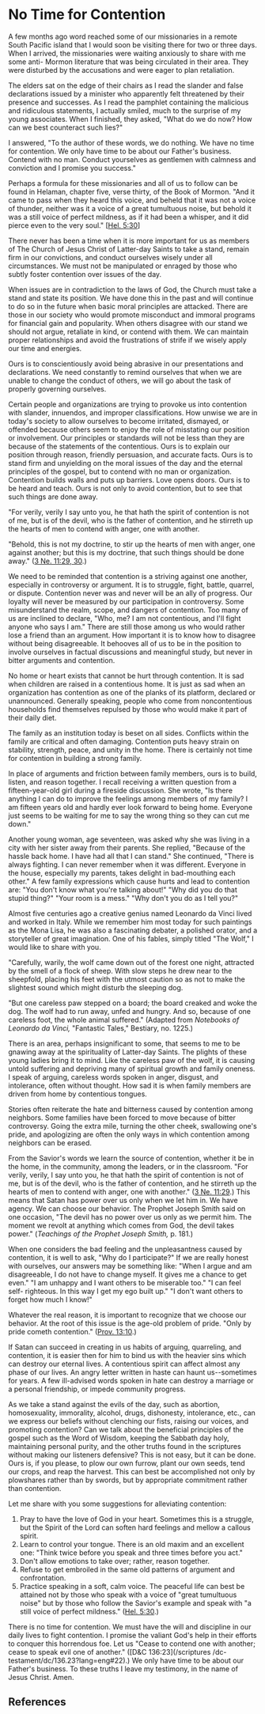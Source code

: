 # No Time for Contention

A few months ago word reached some of our missionaries in a remote South
Pacific island that I would soon be visiting there for two or three days. When
I arrived, the missionaries were waiting anxiously to share with me some anti-
Mormon literature that was being circulated in their area. They were disturbed
by the accusations and were eager to plan retaliation.

The elders sat on the edge of their chairs as I read the slander and false
declarations issued by a minister who apparently felt threatened by their
presence and successes. As I read the pamphlet containing the malicious and
ridiculous statements, I actually smiled, much to the surprise of my young
associates. When I finished, they asked, "What do we do now? How can we best
counteract such lies?"

I answered, "To the author of these words, we do nothing. We have no time for
contention. We only have time to be about our Father's business. Contend with
no man. Conduct yourselves as gentlemen with calmness and conviction and I
promise you success."

Perhaps a formula for these missionaries and all of us to follow can be found
in Helaman, chapter five, verse thirty, of the Book of Mormon. "And it came to
pass when they heard this voice, and beheld that it was not a voice of
thunder, neither was it a voice of a great tumultuous noise, but behold it was
a still voice of perfect mildness, as if it had been a whisper, and it did
pierce even to the very soul." [[Hel.
5:30](/scriptures/bofm/hel/5.30?lang=eng#29)]

There never has been a time when it is more important for us as members of The
Church of Jesus Christ of Latter-day Saints to take a stand, remain firm in
our convictions, and conduct ourselves wisely under all circumstances. We must
not be manipulated or enraged by those who subtly foster contention over
issues of the day.

When issues are in contradiction to the laws of God, the Church must take a
stand and state its position. We have done this in the past and will continue
to do so in the future when basic moral principles are attacked. There are
those in our society who would promote misconduct and immoral programs for
financial gain and popularity. When others disagree with our stand we should
not argue, retaliate in kind, or contend with them. We can maintain proper
relationships and avoid the frustrations of strife if we wisely apply our time
and energies.

Ours is to conscientiously avoid being abrasive in our presentations and
declarations. We need constantly to remind ourselves that when we are unable
to change the conduct of others, we will go about the task of properly
governing ourselves.

Certain people and organizations are trying to provoke us into contention with
slander, innuendos, and improper classifications. How unwise we are in today's
society to allow ourselves to become irritated, dismayed, or offended because
others seem to enjoy the role of misstating our position or involvement. Our
principles or standards will not be less than they are because of the
statements of the contentious. Ours is to explain our position through reason,
friendly persuasion, and accurate facts. Ours is to stand firm and unyielding
on the moral issues of the day and the eternal principles of the gospel, but
to contend with no man or organization. Contention builds walls and puts up
barriers. Love opens doors. Ours is to be heard and teach. Ours is not only to
avoid contention, but to see that such things are done away.

"For verily, verily I say unto you, he that hath the spirit of contention is
not of me, but is of the devil, who is the father of contention, and he
stirreth up the hearts of men to contend with anger, one with another.

"Behold, this is not my doctrine, to stir up the hearts of men with anger, one
against another; but this is my doctrine, that such things should be done
away." ([3 Ne. 11:29, 30](/scriptures/bofm/3-ne/11.29,30?lang=eng#28).)

We need to be reminded that contention is a striving against one another,
especially in controversy or argument. It is to struggle, fight, battle,
quarrel, or dispute. Contention never was and never will be an ally of
progress. Our loyalty will never be measured by our participation in
controversy. Some misunderstand the realm, scope, and dangers of contention.
Too many of us are inclined to declare, "Who, me? I am not contentious, and
I'll fight anyone who says I am." There are still those among us who would
rather lose a friend than an argument. How important it is to know how to
disagree without being disagreeable. It behooves all of us to be in the
position to involve ourselves in factual discussions and meaningful study, but
never in bitter arguments and contention.

No home or heart exists that cannot be hurt through contention. It is sad when
children are raised in a contentious home. It is just as sad when an
organization has contention as one of the planks of its platform, declared or
unannounced. Generally speaking, people who come from noncontentious
households find themselves repulsed by those who would make it part of their
daily diet.

The family as an institution today is beset on all sides. Conflicts within the
family are critical and often damaging. Contention puts heavy strain on
stability, strength, peace, and unity in the home. There is certainly not time
for contention in building a strong family.

In place of arguments and friction between family members, ours is to build,
listen, and reason together. I recall receiving a written question from a
fifteen-year-old girl during a fireside discussion. She wrote, "Is there
anything I can do to improve the feelings among members of my family? I am
fifteen years old and hardly ever look forward to being home. Everyone just
seems to be waiting for me to say the wrong thing so they can cut me down."

Another young woman, age seventeen, was asked why she was living in a city
with her sister away from their parents. She replied, "Because of the hassle
back home. I have had all that I can stand." She continued, "There is always
fighting. I can never remember when it was different. Everyone in the house,
especially my parents, takes delight in bad-mouthing each other." A few family
expressions which cause hurts and lead to contention are: "You don't know what
you're talking about!" "Why did you do that stupid thing?" "Your room is a
mess." "Why don't you do as I tell you?"

Almost five centuries ago a creative genius named Leonardo da Vinci lived and
worked in Italy. While we remember him most today for such paintings as the
Mona Lisa, he was also a fascinating debater, a polished orator, and a
storyteller of great imagination. One of his fables, simply titled "The Wolf,"
I would like to share with you.

"Carefully, warily, the wolf came down out of the forest one night, attracted
by the smell of a flock of sheep. With slow steps he drew near to the
sheepfold, placing his feet with the utmost caution so as not to make the
slightest sound which might disturb the sleeping dog.

"But one careless paw stepped on a board; the board creaked and woke the dog.
The wolf had to run away, unfed and hungry. And so, because of one careless
foot, the whole animal suffered." (Adapted from _Notebooks of Leonardo da
Vinci,_ "Fantastic Tales," Bestiary, no. 1225.)

There is an area, perhaps insignificant to some, that seems to me to be
gnawing away at the spirituality of Latter-day Saints. The plights of these
young ladies bring it to mind. Like the careless paw of the wolf, it is
causing untold suffering and depriving many of spiritual growth and family
oneness. I speak of arguing, careless words spoken in anger, disgust, and
intolerance, often without thought. How sad it is when family members are
driven from home by contentious tongues.

Stories often reiterate the hate and bitterness caused by contention among
neighbors. Some families have been forced to move because of bitter
controversy. Going the extra mile, turning the other cheek, swallowing one's
pride, and apologizing are often the only ways in which contention among
neighbors can be erased.

From the Savior's words we learn the source of contention, whether it be in
the home, in the community, among the leaders, or in the classroom. "For
verily, verily, I say unto you, he that hath the spirit of contention is not
of me, but is of the devil, who is the father of contention, and he stirreth
up the hearts of men to contend with anger, one with another." ([3 Ne.
11:29](/scriptures/bofm/3-ne/11.29?lang=eng#28).) This means that Satan has
power over us only when we let him in. We have agency. We can choose our
behavior. The Prophet Joseph Smith said on one occasion, "The devil has no
power over us only as we permit him. The moment we revolt at anything which
comes from God, the devil takes power." (_Teachings of the Prophet Joseph
Smith,_ p. 181.)

When one considers the bad feeling and the unpleasantness caused by
contention, it is well to ask, "Why do I participate?" If we are really honest
with ourselves, our answers may be something like: "When I argue and am
disagreeable, I do not have to change myself. It gives me a chance to get
even." "I am unhappy and I want others to be miserable too." "I can feel self-
righteous. In this way I get my ego built up." "I don't want others to forget
how much I know!"

Whatever the real reason, it is important to recognize that we choose our
behavior. At the root of this issue is the age-old problem of pride. "Only by
pride cometh contention." ([Prov.
13:10](/scriptures/ot/prov/13.10?lang=eng#9).)

If Satan can succeed in creating in us habits of arguing, quarreling, and
contention, it is easier then for him to bind us with the heavier sins which
can destroy our eternal lives. A contentious spirit can affect almost any
phase of our lives. An angry letter written in haste can haunt us--sometimes
for years. A few ill-advised words spoken in hate can destroy a marriage or a
personal friendship, or impede community progress.

As we take a stand against the evils of the day, such as abortion,
homosexuality, immorality, alcohol, drugs, dishonesty, intolerance, etc., can
we express our beliefs without clenching our fists, raising our voices, and
promoting contention? Can we talk about the beneficial principles of the
gospel such as the Word of Wisdom, keeping the Sabbath day holy, maintaining
personal purity, and the other truths found in the scriptures without making
our listeners defensive? This is not easy, but it can be done. Ours is, if you
please, to plow our own furrow, plant our own seeds, tend our crops, and reap
the harvest. This can best be accomplished not only by plowshares rather than
by swords, but by appropriate commitment rather than contention.

Let me share with you some suggestions for alleviating contention:

  1. Pray to have the love of God in your heart. Sometimes this is a struggle, but the Spirit of the Lord can soften hard feelings and mellow a callous spirit. 
  2. Learn to control your tongue. There is an old maxim and an excellent one: "Think twice before you speak and three times before you act."
  3. Don't allow emotions to take over; rather, reason together. 
  4. Refuse to get embroiled in the same old patterns of argument and confrontation. 
  5. Practice speaking in a soft, calm voice. The peaceful life can best be attained not by those who speak with a voice of "great tumultuous noise" but by those who follow the Savior's example and speak with "a still voice of perfect mildness." ([Hel. 5:30](/scriptures/bofm/hel/5.30?lang=eng#29).) 

There is no time for contention. We must have the will and discipline in our
daily lives to fight contention. I promise the valiant God's help in their
efforts to conquer this horrendous foe. Let us "Cease to contend one with
another; cease to speak evil one of another." ([D&amp;C 136:23](/scriptures
/dc-testament/dc/136.23?lang=eng#22).) We only have time to be about our
Father's business. To these truths I leave my testimony, in the name of Jesus
Christ. Amen.

## References

